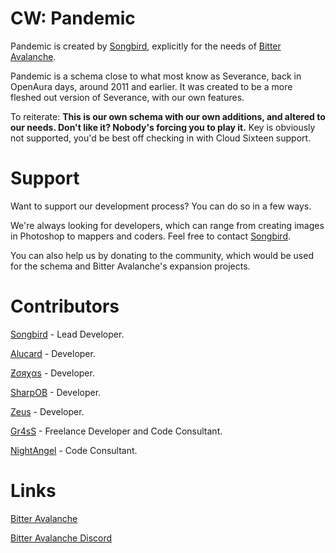 # CW: Pandemic

Pandemic is created by [Songbird](http://steamcommunity.com/id/AlwaysANightmare/), explicitly for the needs of [Bitter Avalanche](http://bitter-avalanche.net/).

Pandemic is a schema close to what most know as Severance, back in OpenAura days, around 2011 and earlier. It was created to be a more fleshed out version of Severance, with our own features.

To reiterate: **This is our own schema with our own additions, and altered to our needs. Don't like it? Nobody's forcing you to play it.**
Key is obviously not supported, you'd be best off checking in with Cloud Sixteen support.

# Support

Want to support our development process? You can do so in a few ways.

We're always looking for developers, which can range from creating images in Photoshop to mappers and coders. Feel free to contact [Songbird](http://steamcommunity.com/id/AlwaysANightmare).

You can also help us by donating to the community, which would be used for the schema and Bitter Avalanche's expansion projects.

# Contributors

[Songbird](http://steamcommunity.com/id/AlwaysANightmare) - Lead Developer.

[Alucard](http://steamcommunity.com/id/Drmoistd) - Developer.

[Ƶσяχαѕ](http://steamcommunity.com/id/Zorxas) - Developer.

[SharpOB](http://steamcommunity.com/id/SharpOB) - Developer.

[Zeus](http://steamcommunity.com/profiles/76561198095977098/) - Developer.

[Gr4sS](http://steamcommunity.com/id/Gr4Ss) - Freelance Developer and Code Consultant.

[NightAngel](http://steamcommunity.com/id/NA1455) - Code Consultant.

# Links

[Bitter Avalanche](http://bitter-avalanche.net/)

[Bitter Avalanche Discord](https://discord.gg/vTTehvz)
